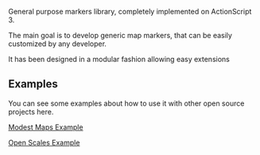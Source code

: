 General purpose markers library, completely implemented on ActionScript 3.

The main goal is to develop generic map markers, that can be easily customized by any developer.

It has been designed in a modular fashion allowing easy extensions


## Examples ##

You can see some examples about how to use it with other open source projects here.

[Modest Maps Example](ModestMapsExample.md)

[Open Scales Example](OpenScalesExample.md)